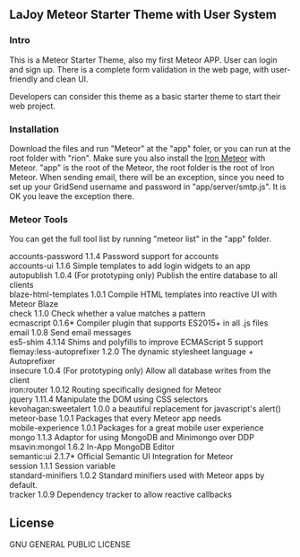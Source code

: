 ## LaJoy Meteor Starter Theme with User System


### Intro

This is a Meteor Starter Theme, also my first Meteor APP.
User can login and sign up. There is a complete form validation in the web page, with user-friendly and clean UI.

Developers can consider this theme as a basic starter theme to start their web project.

### Installation

Download the files and run "Meteor" at the "app" foler, or you can run at the root folder with "rion". Make sure you also install the [Iron Meteor](https://github.com/iron-meteor) with Meteor.  "app" is the root of the Meteor, the root folder is the root of Iron Meteor.
When sending email, there will be an exception, since you need to set up your GridSend username and password in "app/server/smtp.js". It is OK you leave the exception there.

### Meteor Tools
You can get the full tool list by running "meteor list" in the "app" folder.<br />


accounts-password         1.1.4  Password support for accounts<br />
accounts-ui               1.1.6  Simple templates to add login widgets to an app<br />
autopublish               1.0.4  (For prototyping only) Publish the entire database to all clients<br />
blaze-html-templates      1.0.1  Compile HTML templates into reactive UI with Meteor Blaze<br />
check                     1.1.0  Check whether a value matches a pattern<br />
ecmascript                0.1.6* Compiler plugin that supports ES2015+ in all .js files<br />
email                     1.0.8  Send email messages<br />
es5-shim                  4.1.14  Shims and polyfills to improve ECMAScript 5 support<br />
flemay:less-autoprefixer  1.2.0  The dynamic stylesheet language + Autoprefixer<br />
insecure                  1.0.4  (For prototyping only) Allow all database writes from the client<br />
iron:router               1.0.12  Routing specifically designed for Meteor<br />
jquery                    1.11.4  Manipulate the DOM using CSS selectors<br />
kevohagan:sweetalert      1.0.0  a beautiful replacement for javascript's alert() <br />
meteor-base               1.0.1  Packages that every Meteor app needs<br />
mobile-experience         1.0.1  Packages for a great mobile user experience<br />
mongo                     1.1.3  Adaptor for using MongoDB and Minimongo over DDP<br />
msavin:mongol             1.6.2  In-App MongoDB Editor<br />
semantic:ui               2.1.7* Official Semantic UI Integration for Meteor<br />
session                   1.1.1  Session variable<br />
standard-minifiers        1.0.2  Standard minifiers used with Meteor apps by default.<br />
tracker                   1.0.9  Dependency tracker to allow reactive callbacks<br />


## License
GNU GENERAL PUBLIC LICENSE